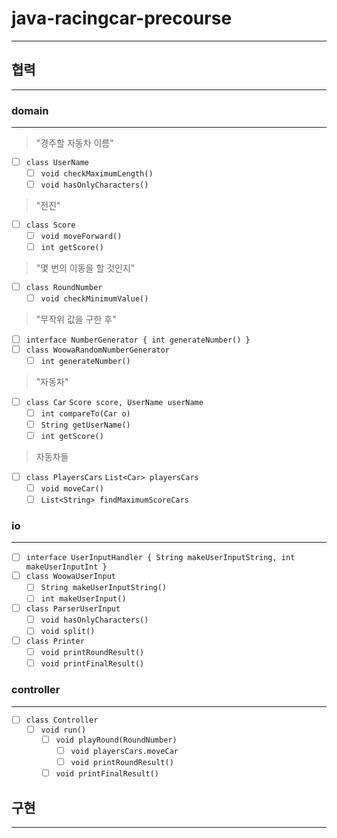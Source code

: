 # java-racingcar-precourse
___

## 협력
___

### domain
___

> "경주할 자동차 이름"
- [ ] `class UserName`
  - [ ] `void checkMaximumLength()`
  - [ ] `void hasOnlyCharacters()`

> "전진"
- [ ] `class Score`
  - [ ] `void moveForward()`
  - [ ] `int getScore()`

> "몇 번의 이동을 할 것인지"
- [ ] `class RoundNumber`
  - [ ] `void checkMinimumValue()`

> "무작위 값을 구한 후"
- [ ] `interface NumberGenerator { int generateNumber() }`
- [ ] `class WoowaRandomNumberGenerator`
  - [ ] `int generateNumber()`

> "자동차"
- [ ] `class Car`
`Score score, UserName userName`
  - [ ] `int compareTo(Car o)`
  - [ ] `String getUserName()`
  - [ ] `int getScore()`

> 자동차들
- [ ] `class PlayersCars`
`List<Car> playersCars`
  - [ ] `void moveCar()`
  - [ ] `List<String> findMaximumScoreCars`

### io
___
- [ ] `interface UserInputHandler { String makeUserInputString, int makeUserInputInt }`
- [ ] `class WoowaUserInput`
  - [ ] `String makeUserInputString()`
  - [ ] `int makeUserInput()`

- [ ] `class ParserUserInput`
  - [ ] `void hasOnlyCharacters()`
  - [ ] `void split()`

- [ ] `class Printer`
  - [ ] `void printRoundResult()`
  - [ ] `void printFinalResult()`

### controller
___
- [ ] `class Controller`
  - [ ] `void run()`
    - [ ] `void playRound(RoundNumber)`
      - [ ] `void playersCars.moveCar`
      - [ ] `void printRoundResult()`
    - [ ] `void printFinalResult()`

## 구현
___